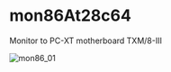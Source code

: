 # mon86At28c64
Monitor to PC-XT motherboard TXM/8-III

![mon86_01](https://github.com/user-attachments/assets/32ab23fd-4a5d-4ca9-bac6-f859104ab64a)
